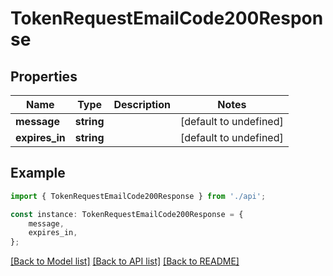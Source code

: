 # TokenRequestEmailCode200Response


## Properties

Name | Type | Description | Notes
------------ | ------------- | ------------- | -------------
**message** | **string** |  | [default to undefined]
**expires_in** | **string** |  | [default to undefined]

## Example

```typescript
import { TokenRequestEmailCode200Response } from './api';

const instance: TokenRequestEmailCode200Response = {
    message,
    expires_in,
};
```

[[Back to Model list]](../README.md#documentation-for-models) [[Back to API list]](../README.md#documentation-for-api-endpoints) [[Back to README]](../README.md)
